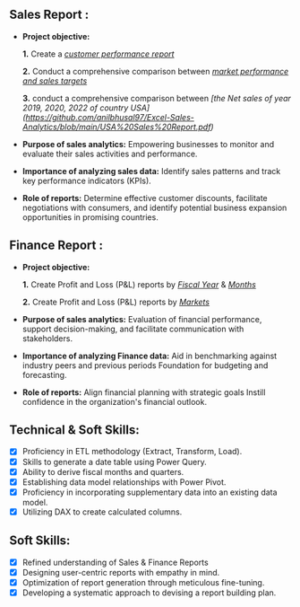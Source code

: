 ## Sales Report :


- **Project objective:** 

    **1.** Create a _[customer performance report](https://github.com/anilbhusal97/Excel-Sales-Analytics/blob/main/Customer%20Performance%20Report.pdf)_ 

    **2.** Conduct a comprehensive comparison between _[market performance and sales targets](https://github.com/anilbhusal97/Excel-Sales-Analytics/blob/main/Market%20Performance%20vs%20Target%20Report.pdf)_

    **3.** conduct a comprehensive comparison between _[the Net sales of year 2019, 2020, 2022 of country USA] (https://github.com/anilbhusal97/Excel-Sales-Analytics/blob/main/USA%20Sales%20Report.pdf)_

- **Purpose of sales analytics:** Empowering businesses to monitor and evaluate their sales activities and performance.

- **Importance of analyzing sales data:** Identify sales patterns and track key performance indicators (KPIs).

- **Role of reports:** Determine effective customer discounts, facilitate negotiations with consumers, and identify potential business expansion opportunities in promising countries.


## Finance Report :

- **Project objective:** 

    **1.** Create Profit and Loss (P&L) reports by _[Fiscal Year](https://github.com/anilbhusal97/Excel-Sales-Analytics/blob/main/P%26L%20Statement%20By%20Fiscal%20year.pdf)_ & _[Months](https://github.com/anilbhusal97/Excel-Sales-Analytics/blob/main/P%26L%20Statement%20By%20Month.pdf)_ 

   **2.** Create Profit and Loss (P&L) reports by _[Markets](https://github.com/anilbhusal97/Excel-Sales-Analytics/blob/main/P%26L%20Statement%20By%20Market.pdf)_

- **Purpose of sales analytics:** Evaluation of financial performance, support decision-making, and facilitate communication with stakeholders.

- **Importance of analyzing Finance data:** Aid in benchmarking against industry peers and previous periods Foundation for budgeting and forecasting.

- **Role of reports:** Align financial planning with strategic goals Instill confidence in the organization's financial outlook.


## Technical & Soft Skills:
- [x]	Proficiency in ETL methodology (Extract, Transform, Load).
- [x]	Skills to generate a date table using Power Query.
- [x]	Ability to derive fiscal months and quarters.
- [x]	Establishing data model relationships with Power Pivot.
- [x]	Proficiency in incorporating supplementary data into an existing data model.
- [x]	Utilizing DAX to create calculated columns.

## Soft Skills:
- [x]	Refined understanding of Sales & Finance Reports
- [x]	Designing user-centric reports with empathy in mind.
- [x]	Optimization of report generation through meticulous fine-tuning.
- [x]	Developing a systematic approach to devising a report building plan.

